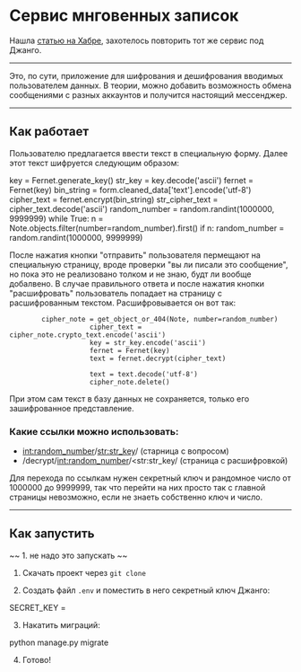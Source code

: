 # Сервис мнговенных записок

Нашла [статью на Хабре](https://habr.com/ru/articles/486246/), захотелось повторить тот же сервис под Джанго. 

---

Это, по сути, приложение для шифрования и дешифрования вводимых пользователем данных. В теории, можно добавить возможность обмена сообщениями с разных аккаунтов и 
получится настоящий мессенджер.

---

## Как работает 

Пользователю предлагается ввести текст в специальную форму. Далее этот текст шифруется следующим образом: 

key = Fernet.generate_key()
            str_key = key.decode('ascii')
            fernet = Fernet(key)
            bin_string = form.cleaned_data['text'].encode('utf-8')
            cipher_text = fernet.encrypt(bin_string)
            str_cipher_text = cipher_text.decode('ascii')
            random_number = random.randint(1000000, 9999999)
            while True:
                n = Note.objects.filter(number=random_number).first()
                if n:
                    random_number = random.randint(1000000, 9999999)
                    


После нажатия кнопки "отправить" пользователя пермещают на специальную страницу, вроде проверки "вы ли писали это сообщение", но пока это не реализовано толком и не знаю, будт ли вообще добалвено.
В случае правильного ответа и после нажатия кнопки "расшифровать" пользователь попадает на страницу с расшифрованным текстом. Расшифровывается он вот так: 


            cipher_note = get_object_or_404(Note, number=random_number)
                        cipher_text = cipher_note.crypto_text.encode('ascii')
                        key = str_key.encode('ascii')
                        fernet = Fernet(key)
                        text = fernet.decrypt(cipher_text)

                        text = text.decode('utf-8')
                        cipher_note.delete()
            

При этом сам текст в базу данных не сохраняется, только его зашифрованное представление.

### Какие ссылки можно использовать: 

- <int:random_number>/<str:str_key>/ (старница с вопросом)
- /decrypt/<int:random_number>/<str:str_key/ (страница с расшифровкой)

Для перехода по ссылкам нужен секретный ключ и рандомное число от 1000000 до 9999999, так что перейти на них просто так с главной страницы невозможно, если не знаеть
собственно ключ и число.

---

## Как запустить

 ~~ 1. не надо это запускать  ~~ 
 
 1. Скачать проект через <code>git clone</code>
 
 2. Создать файл <code>.env</code> и поместить в него секретный ключ Джанго:
 
 SECRET_KEY = 
 
 3. Накатить миграций:

python manage.py migrate

 4.  Готово!

